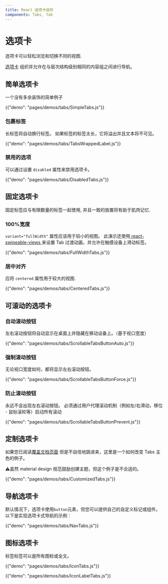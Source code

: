 ```yaml
---
title: React 选项卡组件
components: Tabs, Tab
---
```

# 选项卡

<p class="description">选项卡可以轻松浏览和切换不同的视图.</p>

[选项卡](https://material.io/design/components/tabs.html) 组织并允许在与层次结构级别相同的内容组之间进行导航。

## 简单选项卡

一个没有多余装饰的简单例子

{{"demo": "pages/demos/tabs/SimpleTabs.js"}}

### 包裹标签

长标签将自动换行标签。 如果标签的标签太长，它将溢出并且文本将不可见。

{{"demo": "pages/demos/tabs/TabsWrappedLabel.js"}}

### 禁用的选项

可以通过设置 ` disabled ` 属性来禁用选项卡。

{{"demo": "pages/demos/tabs/DisabledTabs.js"}}

## 固定选项卡

固定标签应与有限数量的标签一起使用, 并且一致的放置将有助于肌肉记忆.

### 100%宽度

`variant="fullWidth"` 属性应该用于较小的视图。 此演示还使用[ react-swipeable-views ](https://github.com/oliviertassinari/react-swipeable-views)来设置 Tab 过渡动画，并允许在触摸设备上滑动标签。

{{"demo": "pages/demos/tabs/FullWidthTabs.js"}}

### 居中对齐

应将 `centered` 属性用于较大的视图.

{{"demo": "pages/demos/tabs/CenteredTabs.js"}}

## 可滚动的选项卡

### 自动滚动按钮

左右滚动按钮将自动显示在桌面上并隐藏在移动设备上。（基于视口宽度）

{{"demo": "pages/demos/tabs/ScrollableTabsButtonAuto.js"}}

### 强制滚动按钮

无论视口宽度如何，都将显示左右滚动按钮。

{{"demo": "pages/demos/tabs/ScrollableTabsButtonForce.js"}}

### 防止滚动按钮

永远不会出现左右滚动按钮。 必须通过用户代理滚动机制（例如左/右滑动，移位 - 鼠标滚轮等）启动所有滚动

{{"demo": "pages/demos/tabs/ScrollableTabsButtonPrevent.js"}}

## 定制选项卡

如果您已阅读[覆盖文档页面](/customization/overrides/) 但是不自信地跳进来，这里是一个如何改变 Tabs 主色的例子。

⚠️虽然 material design 规范鼓励创建主题，但这个例子是不合适的。

{{"demo": "pages/demos/tabs/CustomizedTabs.js"}}

## 导航选项卡

默认情况下，选项卡使用`button`元素，但您可以提供自己的自定义标记或组件。 以下是实现选项卡式导航的示例：

{{"demo": "pages/demos/tabs/NavTabs.js"}}

## 图标选项卡

标签标签可以是所有图标或全文。

{{"demo": "pages/demos/tabs/IconTabs.js"}}

{{"demo": "pages/demos/tabs/IconLabelTabs.js"}}